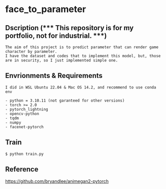 # face_to_parameter
## Dscription (*** This repository is for my portfolio, not for industrial. ***)
```
The aim of this project is to predict parameter that can render game character by parameter.
I have the dataset and codes that to implement this model, but, those are in security, so I just implemented simple one.
```

## Envrionments & Requirements
```
I did in WSL Ubuntu 22.04 & Mac OS 14.2, and recommend to use conda env

- python = 3.10.11 (not garanteed for other versions)
- torch >= 2.0
- pytorch_lightning
- opencv-python
- tqdm
- numpy
- facenet-pytorch
```

## Train
```
$ python train.py
```


## Reference
https://github.com/bryandlee/animegan2-pytorch